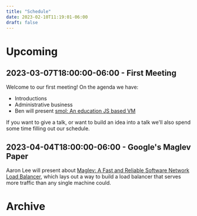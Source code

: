 ```yaml
---
title: "Schedule"
date: 2023-02-10T11:19:01-06:00
draft: false
---
```


# Upcoming

## 2023-03-07T18:00:00-06:00 - First Meeting

Welcome to our first meeting! On the agenda we have:

- Introductions
- Administrative business
- Ben will present [smol: An education JS based VM](https://github.com/bhelx/smol)

If you want to give a talk, or want to build an idea into a talk we'll
also spend some time filling out our schedule.

## 2023-04-04T18:00:00-06:00 - Google's Maglev Paper

Aaron Lee will present about [Maglev: A Fast and Reliable Software
Network Load Balancer](https://research.google/pubs/pub44824/), which
lays out a way to build a load balancer that serves more traffic than
any single machine could.

# Archive

